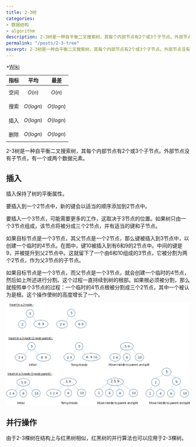 ```yaml
---
title: 2-3树
categories:
- 数据结构
- algorithm
description: 2-3树是一种自平衡二叉搜索树，其每个内部节点有2个或3个子节点。外部节点没有子节点，有一个或两个数据元素。
permalink: "/posts/2-3-tree"
excerpt: 2-3树是一种自平衡二叉搜索树，其每个内部节点有2个或3个子节点。外部节点没有子节点，有一个或两个数据元素。
---
```


+[Wiki](https://en.wikipedia.org/wiki/2%E2%80%933_tree)

| 指标	| 平均 | 最差 |
| --- | --- | --- |
| 空间 | $$O(n)$$ | $$O(n)$$ |
| 搜索 | $$O(log  n)$$ | $$O(log  n)$$ | 
| 插入 | $$O(log  n)$$ | $$O(log  n)$$ |
| 删除 | $$O(log  n)$$ | $$O(log  n)$$ |

2-3树是一种自平衡二叉搜索树，其每个内部节点有2个或3个子节点。外部节点没有子节点，有一个或两个数据元素。

## 插入

插入保持了树的平衡属性。

要插入到一个2节点中，新的键会以适当的顺序添加到2节点中。

要插入一个3节点，可能需要更多的工作，这取决于3节点的位置。如果树只由一个3节点组成，该节点将被分成三个2节点，并有适当的键和子节点。

如果目标节点是一个3节点，其父节点是一个2节点，那么键被插入到3节点中，以创建一个临时的4节点。在图中，键10被插入到有6和9的2节点中。中间的键是9，并被提升到父2节点中。这就留下了一个由6和10组成的3节点，它被分割为两个2节点，作为父3节点的子节点。

如果目标节点是一个3节点，而父节点是一个3节点，就会创建一个临时的4节点，然后如上所述进行分割。这个过程一直持续到树的根部。如果根必须被分割，那么就按照单个3节点的过程：一个临时的4节点根被分割成三个2节点，其中一个被认为是根。这个操作使树的高度增长了一个。

![2-3树插入](/assets/images/2-3-tree/2-3_insertion.svg.jpg)

## 并行操作

由于2-3棵树在结构上与红黑树相似，红黑树的并行算法也可以应用于2-3棵树。